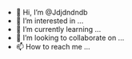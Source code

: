 - 👋 Hi, I’m @Jdjdndndb
- 👀 I’m interested in ...
- 🌱 I’m currently learning ...
- 💞️ I’m looking to collaborate on ...
- 📫 How to reach me ...

<!---
Jdjdndndb/Jdjdndndb is a ✨ special ✨ repository because its `README.md` (this file) appears on your GitHub profile.
You can click the Preview link to take a look at your changes.
--->

